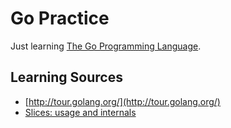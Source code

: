 Go Practice
==============

Just learning [The Go Programming Language](http://golang.org).

Learning Sources
-------------------
- [http://tour.golang.org/](http://tour.golang.org/)
- [Slices: usage and internals](http://golang.org/doc/articles/slices_usage_and_internals.html)
